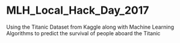 # MLH_Local_Hack_Day_2017
Using the Titanic Dataset from Kaggle along with Machine Learning Algorithms to predict the survival of people aboard the Titanic
